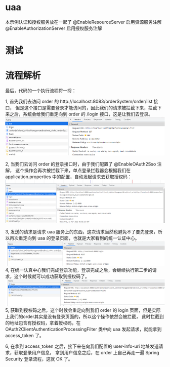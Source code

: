 # uaa 
本示例认证和授权服务放在一起了
@EnableResourceServer 启用资源服务注解
@EnableAuthorizationServer 启用授权服务注解

# 测试

# 流程解析

最后，代码的一个执行流程捋一捋：

1, 首先我们去访问 order 的 http://localhost:8083/orderSystem/order/list 接口，
但是这个接口是需要登录才能访问的，因此我们的请求被拦截下来，拦截下来之后，系统会给我们重定向到 order 的 /login 接口，这是让我们去登录。
![doc\image\img.png](.\\doc\\image\\img.png)

2, 当我们去访问 order 的登录接口时，由于我们配置了 @EnableOAuth2Sso 注解，
这个操作会再次被拦截下来，单点登录拦截器会根据我们在 application.properties 中的配置，自动发起请求去获取授权码：
![doc\image\img_1.png](.\doc\image\img_1.png)

3, 发送的请求是请求 uaa 服务上的东西，这次请求当然也避免不了要先登录，所以再次重定向到 uaa 的登录页面，也就是大家看到的统一认证中心。
![doc\image\img_3.png](.\doc\image\img_3.png)
4, 在统一认真中心我们完成登录功能，登录完成之后，会继续执行第二步的请求，这个时候就可以成功获取到授权码了。
![doc\image\img_4.png](.\doc\image\img_4.png)
5, 获取到授权码之后，这个时候会重定向到我们 order 的 login 页面，但是实际上我们的order其实是没有登录页面的，所以这个操作依然会被拦截，
此时拦截到的地址包含有授权码，拿着授权码，在 OAuth2ClientAuthenticationProcessingFilter 类中向 uaa 发起请求，就能拿到 access_token 了。


6, 在拿到 access_token 之后，接下来在向我们配置的 user-info-uri 地址发送请求，获取登录用户信息，
拿到用户信息之后，在 order 上自己再走一遍 Spring Security 登录流程，这就 OK 了。
